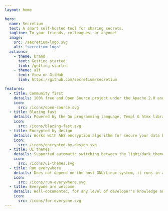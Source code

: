 ```yaml
---
layout: home

hero:
  name: Secretium
  text: A smart self-hosted tool for sharing secrets.
  tagline: To your friends, colleagues, or anyone!
  image:
    src: /secretium-logo.svg
    alt: "secretium logo"
  actions:
    - theme: brand
      text: Getting started
      link: /getting-started
    - theme: alt
      text: View on GitHub
      link: https://github.com/secretium/secretium

features:
  - title: Community first
    details: 100% free and Open Source project under the Apache 2.0 and Creative Commons licenses.
    icon:
      src: /icons/open-source.svg
  - title: Blazing fast
    details: Powered by the Go programming language, Templ & htmx libraries.
    icon:
      src: /icons/blazing-fast.svg
  - title: Encrypted by design
    details: Works with AES encryption algorithm for secure your data before storing in the database.
    icon:
      src: /icons/encrypted-by-design.svg
  - title: UI themes
    details: Supported automatic switching between the light/dark themes by Tailwind CSS framework.
    icon:
      src: /icons/ui-themes.svg
  - title: Run everywhere
    details: Does not depend on the host GNU/Linux system, it runs in an isolated Docker container.
    icon:
      src: /icons/run-everywhere.svg
  - title: Everyone are welcome
    details: Well-documented, for any level of developer's knowledge and technical expertise.
    icon:
      src: /icons/for-everyone.svg
---
```



